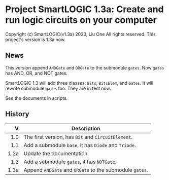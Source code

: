 # Project SmartLOGIC 1.3a: Create and run logic circuits on your computer
Copyright (c) SmartLOGIC(v1.3a) 2023, Liu One  All rights reserved.
This project's version is 1.3a now.

## News
This version append `ANDGate` and `ORGate` to the submodule `gates`. Now `gates` has AND, OR, and NOT gates.

SmartLOGIC 1.3 will add three classes: `Bits`, `BitsElem`, and `Gates`. It will rewrite submodule `gates` too. They are in test now.

See the documents in scripts.

## History
| V    | Description                                             |
|-----:|---------------------------------------------------------|
| 1.0  | The first version, has `Bit` and `CircuitElement`.      |
| 1.1  | Add a submodule `base`, it has `Diode` and `Triode`.    |
| 1.2a | Update the documentation.                               |
| 1.2  | Add a submodule `gates`, it has `NOTGate`.              |
| 1.3a | Append `ANDGate` and `ORGate` to the submodule `gates`. |
